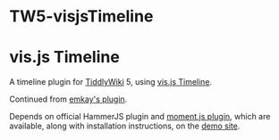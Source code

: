 # TW5-visjsTimeline
<h1>vis.js Timeline</h1>

A timeline plugin for <a href="http://tiddlywiki.com">TiddlyWiki</a> 5, using <a href="http://visjs.org">vis.js Timeline</a>.

Continued from <a href="https://github.com/emkayonline/tw5visjs">emkay's plugin</a>.

Depends on official HammerJS plugin and <a href="https://github.com/kixam/TW5-moment.js">moment.js plugin</a>, which are available, along with installation instructions, on the <a href="http://kixam.github.io/TW5-visjsTimeline">demo site</a>.
